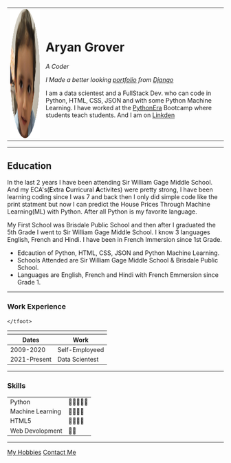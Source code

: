 <!DOCTYPE html>
<html lang="en" dir="ltr">

<head>
  <meta charset="utf-8">
  <title>Aryan's Personal Site</title>
</head>
<table cellspacing="20">
  <tbody>
    <td><img src="Images/Circle.png" alt="Aryan's Sister" height="300" width="300"></td>
    <td>
      <h1>Aryan Grover</h1><em>
        <p>A Coder</p>
      </em>
      <em>
        <p>I Made a better looking <a href="https://gitaryancode.pythonanywhere.com/" target="_blank">portfolio</a> from <a href="https://www.djangoproject.com/" target="_blank">Django</a></p>
      </em>
      <p>I am a data scientest and a FullStack Dev. who can code in Python, HTML, CSS, JSON and with some Python Machine Learning. I have worked at the <a href="https://www.pythonera.org">PythonEra</a> Bootcamp where students teach students. And I am
        on
        <a href="https://www.linkedin.com/in/aryan-grover-7603591ba/" target="_blank">Linkden</a>
      </p>
    </td>
  </tbody>
</table>

<body>

  <hr>
  <h2><strong>Education</strong></h2>
  <p>
    In the last 2 years I have been attending Sir William Gage Middle School. And my ECA's(<strong>E</strong>xtra <strong>C</strong>urricural <strong>A</strong>ctivites) were pretty strong, I have been learning coding since I was 7 and back then I
    only did simple code like the print statment but now I can predict the House Prices Through Machine Learning(ML) with Python. After all Python is my favorite language.
  </p>
  <p>
    My First School was Brisdale Public School and then after I graduated the 5th Grade I went to Sir William Gage Middle School. I know 3 languages English, French and Hindi. I have been in French Immersion since 1st Grade.
  </p>

  <ul>
    <li>
      Edcaution of Python, HTML, CSS, JSON and Python Machine Learning.
    </li>
    <li>
      Schools Attended are Sir William Gage Middle School & Brisdale Public School.
    </li>
    <li>
      Languages are English, French and Hindi with French Emmersion since Grade 1.
    </li>
  </ul>
  <hr>
  <h3>Work Experience</h3>
  <table cellspacing="10">
    <th>
      <tr>
        <th>Dates</th>
        <th>Work</th>
      </tr>
    </th>
    <tbody>
      <tr>
        <td>2009-2020</td>
        <td>Self-Employeed</td>
      </tr>
      <tr>
        <td>2021-Present</td>
        <td>Data Scientest</td>
      </tr>
    </tbody>
    <tfoot>

    </tfoot>
  </table>
  <hr>

  <h3>Skills</h3>
  <table cellspacing="10">
    <tbody>
      <tr>
        <td>Python</td>
        <td>💎💎💎💎💎</td>
      </tr>
      <tr>
        <td>Machine Learning</td>
        <td>💎💎💎💎</td>
      </tr>
      <tr>
        <td>HTML5</td>
        <td>💎💎💎💎</td>
      </tr>
      <tr>
        <td>Web Devolopment</td>
        <td>💎💎</td>
      </tr>
    </tbody>
  </table>


  <hr>
  <a href="my_hobbies.html">My Hobbies</a>
  <a href="contact_me.html">Contact Me</a>
